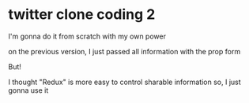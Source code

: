 # twitter clone coding 2

I'm gonna do it from scratch with my own power

on the previous version, I just passed all information with the prop form

But!

I thought "Redux" is more easy to control sharable information so, I just gonna use it
